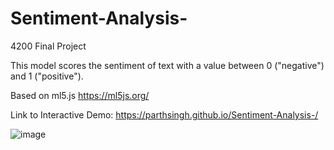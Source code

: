 # Sentiment-Analysis-
4200 Final Project

This model scores the sentiment of text with a value between 0 ("negative") and 1 ("positive"). 

Based on ml5.js https://ml5js.org/

Link to Interactive Demo: https://parthsingh.github.io/Sentiment-Analysis-/


![image](https://github.com/parthsingh/Sentiment-Analysis-/assets/23243530/4ccea5ea-9086-444b-95ae-9d4dad59c86c)

